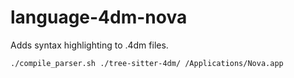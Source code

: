 # language-4dm-nova
Adds syntax highlighting to .4dm files.

```sh
./compile_parser.sh ./tree-sitter-4dm/ /Applications/Nova.app
```
